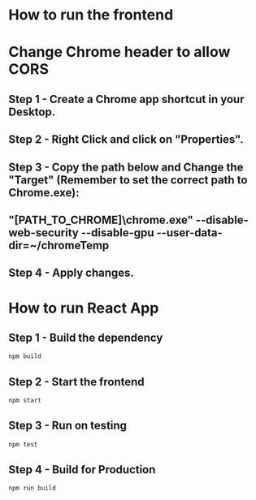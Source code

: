 # How to run the frontend

# Change Chrome header to allow CORS
## Step 1 - Create a Chrome app shortcut in your Desktop.
## Step 2 - Right Click and click on "Properties".
## Step 3 - Copy the path below and Change the "Target" (Remember to set the correct path to Chrome.exe): 
## "[PATH_TO_CHROME]\chrome.exe" --disable-web-security --disable-gpu --user-data-dir=~/chromeTemp
## Step 4 - Apply changes.



# How to run React App
## Step 1 - Build the dependency
```bash
npm build
```

## Step 2 - Start the frontend
```bash
npm start
```

## Step 3 - Run on testing
```bash
npm test
```

## Step 4 - Build for Production
```bash
npm run build
```